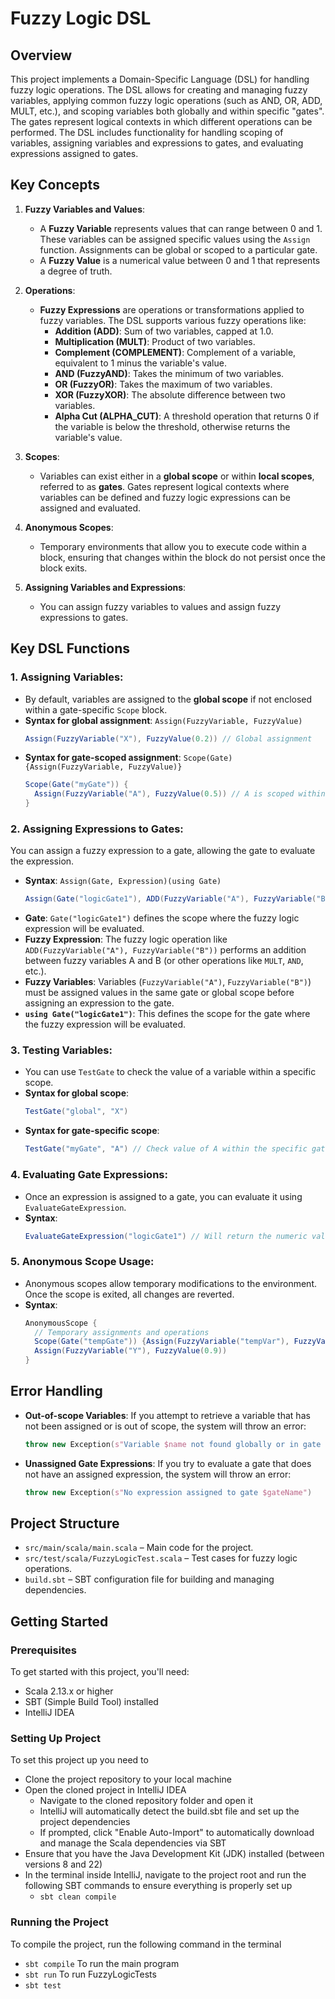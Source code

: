 # Fuzzy Logic DSL

## Overview
This project implements a Domain-Specific Language (DSL) for handling fuzzy logic operations. The DSL allows for creating and managing fuzzy variables, applying common fuzzy logic operations (such as AND, OR, ADD, MULT, etc.), and scoping variables both globally and within specific "gates". The gates represent logical contexts in which different operations can be performed. The DSL includes functionality for handling scoping of variables, assigning variables and expressions to gates, and evaluating expressions assigned to gates.

## Key Concepts

1. **Fuzzy Variables and Values**:
   - A **Fuzzy Variable** represents values that can range between 0 and 1. These variables can be assigned specific values using the `Assign` function. Assignments can be global or scoped to a particular gate.
   - A **Fuzzy Value** is a numerical value between 0 and 1 that represents a degree of truth.

2. **Operations**:
   - **Fuzzy Expressions** are operations or transformations applied to fuzzy variables. The DSL supports various fuzzy operations like:
      - **Addition (ADD)**: Sum of two variables, capped at 1.0.
      - **Multiplication (MULT)**: Product of two variables.
      - **Complement (COMPLEMENT)**: Complement of a variable, equivalent to 1 minus the variable's value.
      - **AND (FuzzyAND)**: Takes the minimum of two variables.
      - **OR (FuzzyOR)**: Takes the maximum of two variables.
      - **XOR (FuzzyXOR)**: The absolute difference between two variables.
      - **Alpha Cut (ALPHA_CUT)**: A threshold operation that returns 0 if the variable is below the threshold, otherwise returns the variable's value.

3. **Scopes**:
   - Variables can exist either in a **global scope** or within **local scopes**, referred to as **gates**. Gates represent logical contexts where variables can be defined and fuzzy logic expressions can be assigned and evaluated.

4. **Anonymous Scopes**:
   - Temporary environments that allow you to execute code within a block, ensuring that changes within the block do not persist once the block exits.

5. **Assigning Variables and Expressions**:
   - You can assign fuzzy variables to values and assign fuzzy expressions to gates.

## Key DSL Functions

### 1. **Assigning Variables**:
   - By default, variables are assigned to the **global scope** if not enclosed within a gate-specific `Scope` block.
   - **Syntax for global assignment**: `Assign(FuzzyVariable, FuzzyValue)`
     ```scala
     Assign(FuzzyVariable("X"), FuzzyValue(0.2)) // Global assignment
     ```
   - **Syntax for gate-scoped assignment**: `Scope(Gate){Assign(FuzzyVariable, FuzzyValue)}`
     ```scala
     Scope(Gate("myGate")) {
       Assign(FuzzyVariable("A"), FuzzyValue(0.5)) // A is scoped within myGate
     }
     ```

### 2. **Assigning Expressions to Gates**:
   You can assign a fuzzy expression to a gate, allowing the gate to evaluate the expression.

   - **Syntax**: `Assign(Gate, Expression)(using Gate)`
     ```scala
     Assign(Gate("logicGate1"), ADD(FuzzyVariable("A"), FuzzyVariable("B")))(using Gate("logicGate1"))
     ```
   - **Gate**: `Gate("logicGate1")` defines the scope where the fuzzy logic expression will be evaluated.
   - **Fuzzy Expression**: The fuzzy logic operation like `ADD(FuzzyVariable("A"), FuzzyVariable("B"))` performs an addition between fuzzy variables A and B (or other operations like `MULT`, `AND`, etc.).
   - **Fuzzy Variables**: Variables (`FuzzyVariable("A")`, `FuzzyVariable("B")`) must be assigned values in the same gate or global scope before assigning an expression to the gate.
   - **`using Gate("logicGate1")`**: This defines the scope for the gate where the fuzzy expression will be evaluated.

### 3. **Testing Variables**:
   - You can use `TestGate` to check the value of a variable within a specific scope.
   - **Syntax for global scope**:
     ```scala
     TestGate("global", "X")
     ```
   - **Syntax for gate-specific scope**:
     ```scala
     TestGate("myGate", "A") // Check value of A within the specific gate "myGate"
     ```

### 4. **Evaluating Gate Expressions**:
   - Once an expression is assigned to a gate, you can evaluate it using `EvaluateGateExpression`.
   - **Syntax**:
     ```scala
     EvaluateGateExpression("logicGate1") // Will return the numeric value of the expression of logicGate1 
     ```

### 5. **Anonymous Scope Usage**:
   - Anonymous scopes allow temporary modifications to the environment. Once the scope is exited, all changes are reverted.
   - **Syntax**:
     ```scala
     AnonymousScope {
       // Temporary assignments and operations
       Scope(Gate("tempGate")) {Assign(FuzzyVariable("tempVar"), FuzzyValue(0.11))}
       Assign(FuzzyVariable("Y"), FuzzyValue(0.9))
     }
     ```
## Error Handling
- **Out-of-scope Variables**: If you attempt to retrieve a variable that has not been assigned or is out of scope, the system will throw an error:
  ```scala
  throw new Exception(s"Variable $name not found globally or in gate $gateName")
  ```
- **Unassigned Gate Expressions**: If you try to evaluate a gate that does not have an assigned expression, the system will throw an error:
  ```scala
  throw new Exception(s"No expression assigned to gate $gateName")
  ```


## Project Structure
- `src/main/scala/main.scala` – Main code for the project.
- `src/test/scala/FuzzyLogicTest.scala` – Test cases for fuzzy logic operations.
- `build.sbt` – SBT configuration file for building and managing dependencies.

## Getting Started

### Prerequisites
To get started with this project, you'll need:
- Scala 2.13.x or higher
- SBT (Simple Build Tool) installed
- IntelliJ IDEA 

### Setting Up Project
To set this project up you need to 
- Clone the project repository to your local machine
- Open the cloned project in IntelliJ IDEA
   - Navigate to the cloned repository folder and open it
   - IntelliJ will automatically detect the build.sbt file and set up the project dependencies
   - If prompted, click "Enable Auto-Import" to automatically download and manage the Scala dependencies via SBT
- Ensure that you have the Java Development Kit (JDK) installed (between versions 8 and 22)
- In the terminal inside IntelliJ, navigate to the project root and run the following SBT commands to ensure everything is properly set up
   - ```sbt clean compile```
 
### Running the Project
To compile the project, run the following command in the terminal
   - ```sbt compile```
To run the main program
   - ```sbt run```
To run FuzzyLogicTests
   - ```sbt test```


